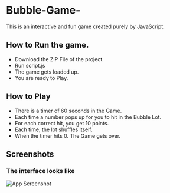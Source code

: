 # Bubble-Game-
This is an interactive and fun game created purely by JavaScript.

## How to Run the game.

- Download the ZIP File of the project.
- Run script.js 
- The game gets loaded up.
- You are ready to Play.


## How to Play

- There is a timer of 60 seconds in the Game.
- Each time a number pops up for you to hit in the Bubble Lot.
- For each correct hit, you get 10 points.
- Each time, the lot shuffles itself.
- When the timer hits 0. The Game gets over.

## Screenshots

### The interface looks like 
![App Screenshot](Image1.jpg)
